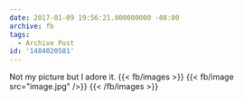```yaml
---
date: 2017-01-09 19:56:21.000000000 -08:00
archive: fb
tags: 
  - Archive Post
id: '1484020581'
---
```


Not my picture but I adore it.
{{< fb/images >}}
{{< fb/image src="image.jpg" />}}
{{< /fb/images >}}
